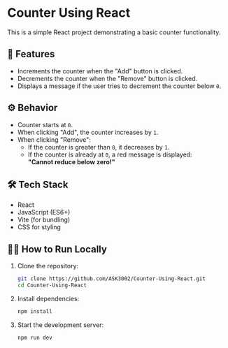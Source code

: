 
# Counter Using React

This is a simple React project demonstrating a basic counter functionality.

## 🚀 Features

- Increments the counter when the "Add" button is clicked.
- Decrements the counter when the "Remove" button is clicked.
- Displays a message if the user tries to decrement the counter below `0`.

## ⚙️ Behavior

- Counter starts at `0`.
- When clicking "Add", the counter increases by `1`.
- When clicking "Remove":
  - If the counter is greater than `0`, it decreases by `1`.
  - If the counter is already at `0`, a red message is displayed:  
    **"Cannot reduce below zero!"**

## 🛠 Tech Stack

- React
- JavaScript (ES6+)
- Vite (for bundling)
- CSS for styling


## 🧑‍💻 How to Run Locally

1. Clone the repository:
   ```bash
   git clone https://github.com/ASK3002/Counter-Using-React.git
   cd Counter-Using-React

2. Install dependencies:

   ```bash
   npm install
   ```

3. Start the development server:

   ```bash
   npm run dev
   ```


